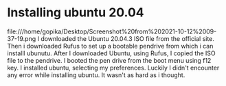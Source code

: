 # Installing ubuntu 20.04
file:///home/gopika/Desktop/Screenshot%20from%202021-10-12%2009-37-19.png
I downloaded the Ubuntu 20.04.3 ISO file from the official site.
Then i downloaded Rufus to set up a bootable pendrive from which i can installl ubunutu.
After I downloaded Ubuntu, using Rufus, I copied the ISO file to the pendrive.
I booted the pen drive from the boot menu using f12 key.
I installed ubuntu, selecting my preferences.
Luckily I didn't encounter any error while installing ubuntu.
It wasn't as hard as i thought.

